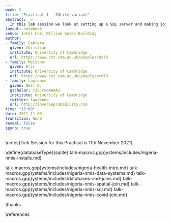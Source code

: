 ```yaml
---
week: 5
title: "Practical 1 - SQLite variant"
abstract:  >
  In this lab session we look at setting up a SQL server and making joins between different data sets.
layout: notebook
venue: Intel Lab, William Gates Building
author:
- family: Cabrera
  given: Christian
  institute: University of Cambridge
  url: https://www.cst.cam.ac.uk/people/chc79
- family: Meissner
  given: Eric
  institute: University of Cambridge
  url: https://www.cst.cam.ac.uk/people/erm70
- family: Lawrence
  given: Neil D.
  gscholar: r3SJcvoAAAAJ
  institute: University of Cambridge
  twitter: lawrennd
  url: http://inverseprobability.com
time: "15:00"
date: 2021-11-09
transition: None
reveal: false
ipynb: true
---
```



\notes{Tick Session for this Practical is 11th November 2021}

\define{databaseType}{sqlite}
talk-macros.gpp}ystems/includes/nigeria-nmis-installs.md}

talk-macros.gpp}ystems/includes/nigeria-health-intro.md}
talk-macros.gpp}ystems/includes/nigeria-nmis-data-systems.md}
talk-macros.gpp}ystems/includes/databases-and-joins.md}
talk-macros.gpp}ystems/includes/nigeria-nmis-spatial-join.md}
talk-macros.gpp}ystems/includes/nigeria-nmis-sql.md}
talk-macros.gpp}ystems/includes/nigeria-nmis-covid-join.md}



\thanks

\references
